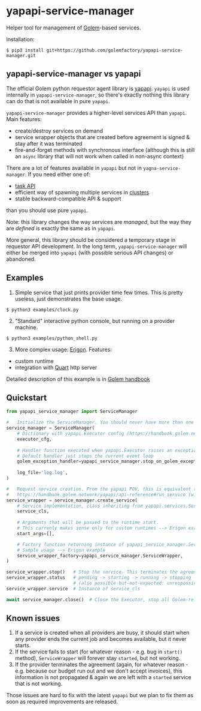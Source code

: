 # yapapi-service-manager

Helper tool for management of [Golem](https://handbook.golem.network/)-based services.

Installation:

```
$ pip3 install git+https://github.com/golemfactory/yapapi-service-manager.git
```

## yapapi-service-manager vs yapapi

The official Golem python requestor agent library is [yapapi](https://github.com/golemfactory/yapapi).
`yayapi` is used internally in `yapapi-service-manager`, so there's exactly nothing this library can do that is not available in pure `yapapi`.

`yapapi-service-manager` provides a higher-level services API than `yapapi`. Main features:

* create/destroy services on demand
* service wrapper objects that are created before agreement is signed & stay after it was terminated
* fire-and-forget methods with synchronous interface (although this is still an `async` library that will not work when called in non-async context)

There are a lot of features available in `yapapi` but not in `yagna-service-manager`. 
If you need either one of:

* [task API](https://handbook.golem.network/requestor-tutorials/task-processing-development)
* efficient way of spawning multiple services in [clusters](https://handbook.golem.network/yapapi/api-reference#cluster-objects)
* stable backward-compatible API & support

than you should use pure `yapapi`.

Note: this library changes the way services are *managed*, but the way they are *defined* is exactly the same as in `yapapi`.

More general, this library should be considered a temporary stage in requestor API development.
In the long term, `yapapi-service-manager` will either be merged into `yapapi` (with possible serious API changes) or abandoned.


## Examples

1. Simple service that just prints provider time few times. This is pretty useless, just demonstrates the base usage.


```
$ python3 examples/clock.py
```

2. "Standard" interactive python console, but running on a provider machine.
   

```
$ python3 examples/python_shell.py
```

3.  More complex usage: [Erigon](https://github.com/golemfactory/yagna-service-erigon). Features:

* custom runtime
* integration with [Quart](https://pgjones.gitlab.io/quart/) http server

Detailed description of this example is in [Golem handbook](https://handbook.golem.network/requestor-tutorials/service-development/service-example-2-erigon)
    

## Quickstart


```python
from yapapi_service_manager import ServiceManager

#   Initialize the ServiceManager. You should never have more than one active ServiceManager.
service_manager = ServiceManager(
    # Dictionary with yapapi.Executor config (https://handbook.golem.network/yapapi/api-reference#__init__-5)
    executor_cfg,  
    
    # Handler function executed when yapapi.Executor raises an exception
    # Default handler just stops the current event loop
    golem_exception_handler=yapapi_service_manager.stop_on_golem_exception,
    
    log_file='log.log',
)

#   Request service creation. From the yapapi POV, this is equivalent to
#   https://handbook.golem.network/yapapi/api-reference#run_service (with num_instances = 1)
service_wrapper = service_manager.create_service(
    # Service implementation, class inheriting from yapapi.services.Service
    service_cls,
    
    # Arguments that will be passed to the runtime start.
    # This currenly makes sense only for custom runtimes --> Erigon example
    start_args=[],

    # Factory function returning instance of yapapi_service_manager.ServiceWrapper
    # Sample usage --> Erigon example
    service_wrapper_factory=yapapi_service_manager.ServiceWrapper,
)

service_wrapper.stop()   # Stop the service. This terminates the agreement.
service_wrapper.status   # pending -> starting -> running -> stopping -> stopped
                         # (also possible-but-not-expected: unresponsive and failed)
service_wrapper.service  # Instance of service_cls

await service_manager.close()  # Close the Executor, stop all Golem-related work
```

## Known issues

1. If a service is created when all providers are busy, it should start when any provider ends the current job and becomes available, but it never starts.
2. If the service fails to start (for whatever reason - e.g. bug in `start()` method), `ServiceWrapper` will forever stay `started`, but not working.
3. If the provider terminates the agreement (again, for whatever reason - e.g. because our budget run out and we don't accept invoices), this information is not propagated & again we are left with a `started` service that is not working.

Those issues are hard to fix with the latest `yapapi` but we plan to fix them as soon as required improvements are released.
